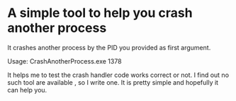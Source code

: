 A simple tool to help you crash another process
============================

It crashes another process by the PID you provided as first argument.

Usage:
CrashAnotherProcess.exe 1378

It helps me to test the crash handler code works correct or not. I find out no such tool are available , so I 
write one. It is pretty simple and hopefully it can help you.